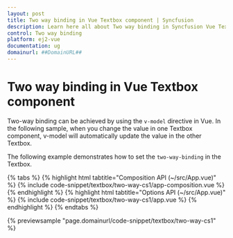 ```yaml
---
layout: post
title: Two way binding in Vue Textbox component | Syncfusion
description: Learn here all about Two way binding in Syncfusion Vue Textbox component of Syncfusion Essential JS 2 and more.
control: Two way binding 
platform: ej2-vue
documentation: ug
domainurl: ##DomainURL##
---
```


# Two way binding in Vue Textbox component

Two-way binding can be achieved by using the `v-model` directive in Vue. In the following sample, when you change the value in one Textbox component, v-model will automatically update the value in the other Textbox.

The following example demonstrates how to set the `two-way-binding` in the Textbox.

{% tabs %}
{% highlight html tabtitle="Composition API (~/src/App.vue)" %}
{% include code-snippet/textbox/two-way-cs1/app-composition.vue %}
{% endhighlight %}
{% highlight html tabtitle="Options API (~/src/App.vue)" %}
{% include code-snippet/textbox/two-way-cs1/app.vue %}
{% endhighlight %}
{% endtabs %}
        
{% previewsample "page.domainurl/code-snippet/textbox/two-way-cs1" %}
